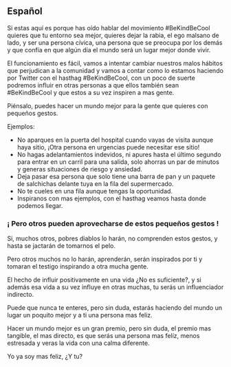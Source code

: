 
## Español
Si estas aquí es porque has oído hablar del movimiento #BeKindBeCool quieres que tu entorno sea mejor, quieres dejar la rabia, el ego malsano de lado, y ser una persona cívica, una persona que se preocupa por los demás y que confía en que algún día el mundo será un lugar mejor donde vivir.

El funcionamiento es fácil, vamos a intentar cambiar nuestros malos hábitos que perjudican a la comunidad y vamos a contar como lo estamos haciendo por Twitter con el hasthag #BeKindBeCool, con un poco de suerte podremos influir en otras personas a que ellos también sean #BeKindBeCool y que estos a su vez inspiren a mas gente.

Piénsalo, puedes hacer un mundo mejor para la gente que quieres con pequeños gestos.

Ejemplos:

- No aparques en la puerta del hospital cuando vayas de visita aunque haya sitio, ¡Otra persona en urgencias puede necesitar ese sitio!
- No hagas adelantamientos indevidos, ni apures hasta el último segundo para entrar en un carril para una salida, solo ahorras un par de minutos y generas situaciones de riesgo y ansiedad.
- Deja pasar esa persona que solo tiene una barra de pan y un paquete de salchichas delante tuya en la fila del supermercado.
- No te cueles en una fila aunque tengas la oportunidad.
- Inspiranos con mas ejemplos, con el hasthag veamos hasta donde podemos llegar.

### ¡ Pero otros pueden aprovecharse de estos pequeños gestos !
Si, muchos otros, pobres diablos lo harán, no comprenden estos gestos, y hasta se jactarán de tomarnos el pelo.

Pero otros muchos no lo harán, aprenderán, serán inspirados por ti y tomaran el testigo inspirando a otra mucha gente.

El hecho de influir positivamente en una vida ¿No es suficiente?, y si además esa vida a su vez influye en otras muchas, tu serás un influenciador indirecto.

Puede que nunca te enteres, pero sin duda, estarás haciendo del mundo un lugar un poquito mejor y a ti una persona mas feliz.

Hacer un mundo mejor es un gran premio, pero sin duda, el premio mas tangible, el mas directo, es que serás una persona mas felíz, menos estresada y veras la vida con una calma diferente.

Yo ya soy mas feliz, ¿Y tu?
